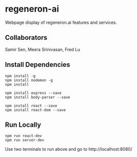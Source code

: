 # regeneron-ai

Webpage display of regeneron.ai features and services.

## Collaborators

Samir Sen, Meera Srinivasan, Fred Lu

## Install Dependencies
```
npm install -g
npm install nodemon -g 
npm install

npm install express --save
npm install body-parser --save

npm install react --save
npm install react-dom --save
```

## Run Locally
```
npm run react-dev
npm run server-dev
```
Use two terminals to run above and go to http://localhost:8080/
